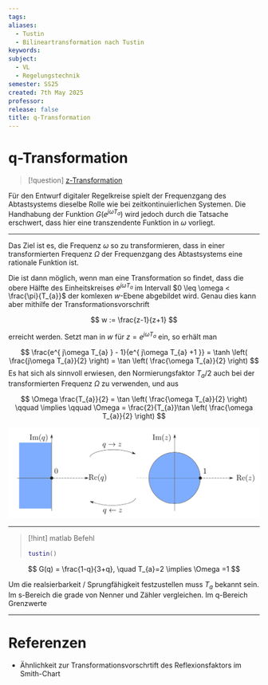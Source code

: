 ```yaml
---
tags: 
aliases:
  - Tustin
  - Bilineartransformation nach Tustin
keywords: 
subject:
  - VL
  - Regelungstechnik
semester: SS25
created: 7th May 2025
professor: 
release: false
title: q-Transformation
---
```


# q-Transformation

> [!question] [z-Transformation](z-Transformation.md)

Für den Entwurf digitaler Regelkreise spielt der Frequenzgang des Abtastsystems dieselbe Rolle wie bei zeitkontinuierlichen Systemen. Die Handhabung der Funktion $G\left( e^{ j\omega T_{a} } \right)$ wird jedoch durch die Tatsache erschwert, dass hier eine transzendente Funktion in $\omega$ vorliegt.

---

Das Ziel ist es, die Frequenz  $\omega$ so zu transformieren, dass in einer transformierten Frequenz $\Omega$ der Frequenzgang des Abtastsystems eine rationale Funktion ist.

Die ist dann möglich, wenn man eine  Transformation so findet, dass die obere Hälfte des Einheitskreises $e^{ j\omega T_{a} }$ im Intervall $0 \leq \omega < \frac{\pi}{T_{a}}$ der komlexen $w$-Ebene abgebildet wird. Genau dies kann aber mithilfe der Transformationsvorschrift 

$$ w := \frac{z-1}{z+1} $$ 

erreicht werden. Setzt man in $w$ für $z=e^{ j\omega T_{a} }$ ein, so erhält man

$$
\frac{e^{ j\omega T_{a} } - 1}{e^{ j\omega T_{a} +1 }} = \tanh \left( \frac{j\omega T_{a}}{2} \right) = \tan \left( \frac{\omega T_{a}}{2} \right)
$$
Es hat sich als sinnvoll erwiesen, den Normierungsfaktor $T_{a}/2$ auch bei der transformierten Frequenz $\Omega$ zu verwenden, und aus

$$
\Omega \frac{T_{a}}{2} = \tan \left( \frac{\omega T_{a}}{2} \right) \qquad \implies \qquad \Omega = \frac{2}{T_{a}}\tan \left( \frac{\omega T_{a}}{2} \right)
$$

![invert_dark](assets/qVSz.png)

---

> [!hint] matlab Befehl
> 
> ```matlab
> tustin()
> ```


$$ G(q) = \frac{1-q}{3+q}, \quad T_{a}=2 \implies \Omega =1 $$

Um die realsierbarkeit / Sprungfähigkeit festzustellen muss $T_{a}$ bekannt sein. Im s-Bereich die grade von Nenner und Zähler vergleichen. Im q-Bereich Grenzwerte

---

# Referenzen

- Ähnlichkeit zur Transformationsvorschrtift des Reflexionsfaktors im Smith-Chart